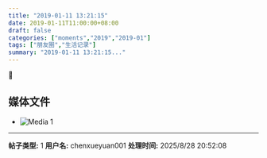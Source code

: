 ```yaml
---
title: "2019-01-11 13:21:15"
date: 2019-01-11T11:00:00+08:00
draft: false
categories: ["moments","2019","2019-01"]
tags: ["朋友圈","生活记录"]
summary: "2019-01-11 13:21:15..."
---
```


🍱

## 媒体文件

- ![Media 1](/Moments/photos/2019-01-11/201901111321150.jpg)

---

**帖子类型:** 1
**用户名:** chenxueyuan001
**处理时间:** 2025/8/28 20:52:08
